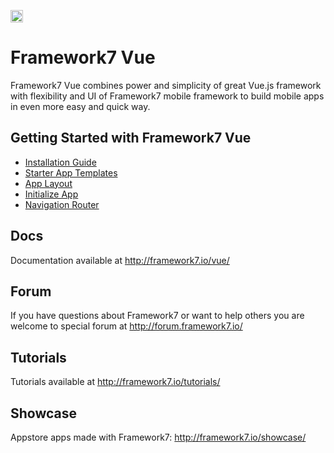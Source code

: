 <a href="https://www.patreon.com/vladimirkharlampidi"><img src="https://cdn.framework7.io/i/support-badge.png" height="20"></a>

# Framework7 Vue

Framework7 Vue combines power and simplicity of great Vue.js framework with flexibility and UI of Framework7 mobile framework to build mobile apps in even more easy and quick way.

## Getting Started with Framework7 Vue
  * [Installation Guide](http://framework7.io/vue/installation.html)
  * [Starter App Templates](http://framework7.io/templates/)
  * [App Layout](http://framework7.io/vue/app-layout.html)
  * [Initialize App](http://framework7.io/vue/init-app.html)
  * [Navigation Router](http://framework7.io/vue/navigation-router.html)

## Docs

Documentation available at http://framework7.io/vue/

## Forum

If you have questions about Framework7 or want to help others you are welcome to special forum at http://forum.framework7.io/

## Tutorials

Tutorials available at http://framework7.io/tutorials/

## Showcase

Appstore apps made with Framework7: http://framework7.io/showcase/